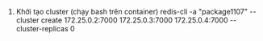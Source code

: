 1. Khởi tạo cluster (chạy bash trên container)
redis-cli -a "package1107" --cluster create 172.25.0.2:7000 172.25.0.3:7000 172.25.0.4:7000 --cluster-replicas 0